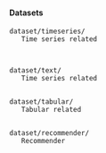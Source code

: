 #### Datasets



```
dataset/timeseries/
   Time series related



dataset/text/
   Time series related


dataset/tabular/
   Tabular related


dataset/recommender/
   Recommender


```






